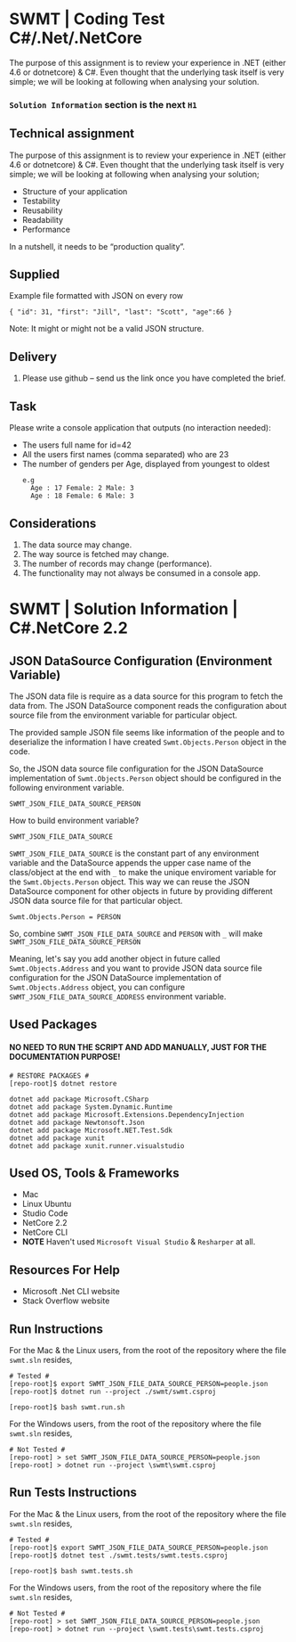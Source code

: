 # SWMT | Coding Test C#/.Net/.NetCore 

The purpose of this assignment is to review your experience in .NET (either 4.6 or dotnetcore) &amp; C#. Even thought that the underlying task itself is very simple; we will be looking at following when analysing your solution.

### `Solution Information` section is the next `H1`

## Technical assignment

The purpose of this assignment is to review your experience in .NET (either 4.6
or dotnetcore) & C#. Even thought that the underlying task itself is very simple;
we will be looking at following when analysing your solution;

  * Structure of your application
  * Testability
  * Reusability
  * Readability
  * Performance

In a nutshell, it needs to be “production quality”.

## Supplied

Example file formatted with JSON on every row

```
{ "id": 31, "first": "Jill", "last": "Scott", "age":66 }
```
Note: It might or might not be a valid JSON structure.

## Delivery

1. Please use github – send us the link once you have completed the brief.

## Task

Please write a console application that outputs (no interaction needed):

  * The users full name for id=42
  * All the users first names (comma separated) who are 23
  * The number of genders per Age, displayed from youngest to oldest
    ```
    e.g
      Age : 17 Female: 2 Male: 3
      Age : 18 Female: 6 Male: 3
    ```
## Considerations

  1. The data source may change.
  2. The way source is fetched may change.
  3. The number of records may change (performance).
  4. The functionality may not always be consumed in a console app.

# SWMT | Solution Information | C#.NetCore 2.2

## JSON DataSource Configuration (Environment Variable)

The JSON data file is require as a data source for this program to fetch the data from. The JSON DataSource component reads the configuration about source file from the environment variable for particular object.

The provided sample JSON file seems like information of the people and to deserialize the information I have created `Swmt.Objects.Person` object in the code.

So, the JSON data source file configuration for the JSON DataSource implementation of `Swmt.Objects.Person` object should be configured in the following environment variable. 

```
SWMT_JSON_FILE_DATA_SOURCE_PERSON
```

How to build environment variable?

```
SWMT_JSON_FILE_DATA_SOURCE
```

`SWMT_JSON_FILE_DATA_SOURCE` is the constant part of any environment variable and the DataSource appends the upper case name of the class/object at the end with `_` to make the unique enviroment variable for the `Swmt.Objects.Person` object. This way we can reuse the JSON DataSource component for other objects in future by providing different JSON data source file for that particular object.

```
Swmt.Objects.Person = PERSON
```

So, combine `SWMT_JSON_FILE_DATA_SOURCE` and `PERSON` with `_` will make `SWMT_JSON_FILE_DATA_SOURCE_PERSON`

Meaning, let's say you add another object in future called `Swmt.Objects.Address` and you want to provide JSON data source file configuration for the JSON DataSource implementation of `Swmt.Objects.Address` object, you can configure `SWMT_JSON_FILE_DATA_SOURCE_ADDRESS` environment variable.

## Used Packages 

#### NO NEED TO RUN THE SCRIPT AND ADD MANUALLY, JUST FOR THE DOCUMENTATION PURPOSE!

```
# RESTORE PACKAGES #
[repo-root]$ dotnet restore 
```

```
dotnet add package Microsoft.CSharp
dotnet add package System.Dynamic.Runtime
dotnet add package Microsoft.Extensions.DependencyInjection
dotnet add package Newtonsoft.Json
dotnet add package Microsoft.NET.Test.Sdk
dotnet add package xunit
dotnet add package xunit.runner.visualstudio
```

## Used OS, Tools & Frameworks

* Mac
* Linux Ubuntu
* Studio Code
* NetCore 2.2
* NetCore CLI
* **NOTE** Haven't used `Microsoft Visual Studio` & `Resharper` at all.

## Resources For Help

* Microsoft .Net CLI website
* Stack Overflow website

## Run Instructions

For the Mac & the Linux users, from the root of the repository where the file `swmt.sln` resides,

```
# Tested #
[repo-root]$ export SWMT_JSON_FILE_DATA_SOURCE_PERSON=people.json
[repo-root]$ dotnet run --project ./swmt/swmt.csproj
```

```
[repo-root]$ bash swmt.run.sh
```

For the Windows users, from the root of the repository where the file `swmt.sln` resides,

```
# Not Tested #
[repo-root] > set SWMT_JSON_FILE_DATA_SOURCE_PERSON=people.json
[repo-root] > dotnet run --project \swmt\swmt.csproj
```

## Run Tests Instructions

For the Mac & the Linux users, from the root of the repository where the file `swmt.sln` resides,

```
# Tested #
[repo-root]$ export SWMT_JSON_FILE_DATA_SOURCE_PERSON=people.json
[repo-root]$ dotnet test ./swmt.tests/swmt.tests.csproj
```

```
[repo-root]$ bash swmt.tests.sh
```

For the Windows users, from the root of the repository where the file `swmt.sln` resides,

```
# Not Tested #
[repo-root] > set SWMT_JSON_FILE_DATA_SOURCE_PERSON=people.json
[repo-root] > dotnet run --project \swmt.tests\swmt.tests.csproj
```